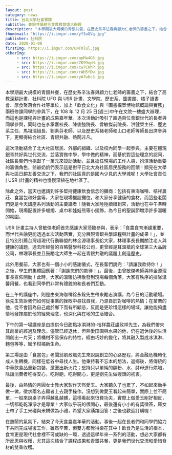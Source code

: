 ```yaml
---
layout: post
category: news
title: 台北大學社會實踐
subtitle: 青銀共餐結合食農教育盛大辦理
description: "本學期最大規模的青銀共餐，在歷史系辛法春與顧力仁老師的籌畫之下，結合了高教深耕計畫、社科院 UFO 與 USR 計畫、文學院、歷史系、圖書館、橘子讀書會、厚食聚落合作社等單位，加上「飲食文化」與「圖書檔案博物館概論與實務」兩班修課同學的參與下，在 108 年 12 月 25 日(週三)中午在文院一樓盛大辦理，而這也是課程與計畫的成果嘉年華。"
thumbnail: "https://i.imgur.com/yY3aQVq.jpg"
publisher: 社科院
date: 2020-01-08
firstImg: https://i.imgur.com/uNTmlul.jpg
otherImg:
     - src: https://i.imgur.com/apMa4G8.jpg
     - src: https://i.imgur.com/ZK99xpH.jpg
     - src: https://i.imgur.com/cw7CKhP.jpg
     - src: https://i.imgur.com/rWH5fDw.jpg
     - src: https://i.imgur.com/yA7wbc3.jpg
---
```

本學期最大規模的青銀共餐，在歷史系辛法春與顧力仁老師的籌畫之下，結合了高教深耕計畫、社科院 UFO 與 USR 計畫、文學院、歷史系、圖書館、橘子讀書會、厚食聚落合作社等單位，加上「飲食文化」與「圖書檔案博物館概論與實務」兩班修課同學的參與下，在 108 年 12 月 25 日(週三)中午在文院一樓盛大辦理，而這也是課程與計畫的成果嘉年華。本次活動計吸引了超過百位青銀世代的長者與同學參與，同時也在李承嘉校長、陳俊強院長、曾敏傑前院長、洪健榮主任、歷史系主任、馬祖瑞組長、劉素芬老師、以及歷史系褚老師和山口老師等師長出席參與下，更顯得結合社區、青銀共融、熱鬧非凡。

這次活動結合了北大社區居民、外部的組織、以及校內同學一起參與，主要在體現銀青共好與世代交流，並落實做中學，學中做的精神，而基於對這些理念的認同，社區長輩們也捐獻了一萬元來贊助活動，並且擔任現場的工作人員，扮演活動重要的籌備角色，爺爺奶奶們表示這是對平日北大為社區居民服務的回饋！顯見在大學與社區日趨友善交流之下，我們的社區真的是國內少見的大學城呢！大學社會責任( USR )計畫的精神也慢慢深植在地社區了。

除此之外，當天也邀請到許多堅持健康飲食信念的攤商：包括有東海咖啡、桔祥農莊、食當包和好食等，大家在現場擺設攤位，和大家分享健康的食材，而這些老闆們更是今天講座系列活動的主要講者！隨著大家陸陸續續到來，活動也在中午準時開始，現場配置許多蠟燭、桌巾和娃娃熊等小擺飾，為今日的聖誕節增添許多溫暖的氛圍。

USR 計畫主持人曾敏傑老師首先感謝大家蒞臨參與，表示：「食農食育漸趨重要，而世代共融更能透過本次活動落實，充分展現青銀共學課程與計畫的成果！」，並且特別引薦台灣超現代行動聯盟的林金源理事長給大家，林理事長長期關注老人與健康的議題，過去所經營的百略醫學科技公司，更曾經是耳溫槍的全球第三大品牌公司，林理事長並且鼓勵北大師生一起在青銀共融的議題上創造歷史。

此外用餐前，大家也有一個小小的感謝儀式，在長輩們說完：「請讓我款待你！」之後，學生們集體回應著：「謝謝您們的款待！」。最後，由曾敏傑老師與林金源理事長宣佈開動！此時，大家的溫暖彷彿散發到現場每個角落，大家有秩序的排隊溫馨用餐，也看到同學們非常有禮貌的和長者們互動。

在上午的講座中，則是由東海咖啡徐永銓先生帶來勵志演講，為今日的活動暖場。徐先生告訴我們如何從事業的挫敗中尋找自我，乃源自於對咖啡的熱情；在苗栗的他，從不會因為自己處於鄉下而有所顧忌，反而是更珍惜這樣的場域，讓他能夠盡情地發揮屬於他的經營理念，也深化與在地的生活結合。

下午的第一場講座是由提供今日甜點冰淇淋的-桔祥農莊盧政祥先生，為我們帶來其創業的經過及理念。儘管已經退休，但熱愛田園與水果的他，仍在退休後的生活開創出一片天；將桶柑不易保存的特性，經由巧妙的變化，將其融入製成冰淇淋、麵包等等，賦予柑橘新生命。

第三場是由「食當包」老闆翁劉政熾先生來說說創立的心路歷程，將金融危機轉化成人生轉機，同樣在低谷中尋找人生。他秉持著不忘本的想法，返鄉後，將傳統的中華飲食品重新包裝，激盪出新火花；堅持只以單純的麵粉、水、酵母進行烘培，除讓消費者吃得安心，吃得飽，吃得開心，更是劉先生做饅頭的初衷。

最後，由熱情的月圓女士教大家製作天然愛玉。大家聽久了也累了，不如起來動手做一做，徵求兩名志願者上去親手操作。沒想到做愛玉看起來簡單，實際上並不簡單，一般來說桌子弄得越亂越髒，這樣看起來很費功夫，實際上做愛玉剛好相反，一切都乾乾淨淨才是專業！大家似乎玩的很開心，最後還有小小的有獎徵答，羅女士帶了手工米碰與米餅做為小禮，希望大家踴躍回答！之後也歡迎訂購喔！

在熱鬧的氣氛下，結束了今天食農嘉年華的活動。事後一起在長者們和同學們協力下共同完成場復工作，雖然辛苦，但雙方都覺得樂在其中！飲食乃是生活的根本，食育更是現代社會裡不可或缺的一環，透過這學年來一系列的活動，想必大家都有所反思與收穫，尤其這次結合了課程成果和青銀共餐，更是我們世代交流和愛惜食材的雙重收穫。
